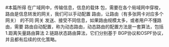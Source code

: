 #本篇所得
在广域网中，传输信息，信息的载体 包，需要在各个局域网中穿梭，路由是信息转发的网关，我们可以手动配置 路由，让路由（有多张网卡对应多个网关） 的不同 网关 发送、接受不同信息，如果路由规模太多，或者用户不懂路由，需要 路由自动配置，称为动态路由，动态路由的配置方法是一套算法，包括 1.距离矢量路由算法 2.链路状态路由算法，它们分别基于 BGP协议和OSPF协议，并且都有后续的优化策略。


